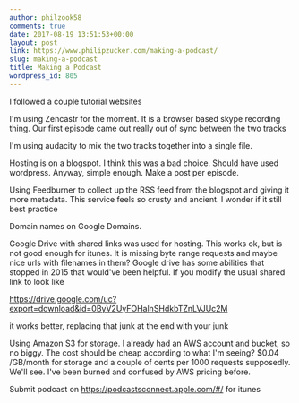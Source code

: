 ```yaml
---
author: philzook58
comments: true
date: 2017-08-19 13:51:53+00:00
layout: post
link: https://www.philipzucker.com/making-a-podcast/
slug: making-a-podcast
title: Making a Podcast
wordpress_id: 805
---
```


I followed a couple tutorial websites

I'm using Zencastr for the moment. It is a browser based skype recording thing. Our first episode came out really out of sync between the two tracks

I'm using audacity to mix the two tracks together into a single file.

Hosting is on a blogspot. I think this was a bad choice. Should have used wordpress. Anyway, simple enough. Make a post per episode.

Using Feedburner to collect up the RSS feed from the blogspot and giving it more metadata. This service feels so crusty and ancient. I wonder if it still best practice

Domain names on Google Domains.

Google Drive with shared links was used for hosting. This works ok, but is not good enough for itunes. It is missing byte range requests and maybe nice urls with filenames in them? Google drive has some abilities that stopped in 2015 that would've been helpful. If you modify the usual shared link to look like

https://drive.google.com/uc?export=download&id=0ByV2UyFOHalnSHdkbTZnLVJUc2M

it works better, replacing that junk at the end with your junk

Using Amazon S3 for storage. I already had an AWS account and bucket, so no biggy. The cost should be cheap according to what I'm seeing? $0.04 /GB/month for storage and a couple of cents per 1000 requests supposedly. We'll see. I've been burned and confused by AWS pricing before.

Submit podcast on https://podcastsconnect.apple.com/#/ for itunes




